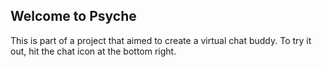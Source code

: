 ## Welcome to Psyche

This is part of a project that aimed to create a virtual chat buddy. To try it out, hit the chat icon at the bottom right.
<script>
  window.watsonAssistantChatOptions = {
      integrationID: "986c463d-c772-4ae5-92d2-7297de6f5269", // The ID of this integration.
      region: "eu-gb", // The region your integration is hosted in.
      serviceInstanceID: "e7e04de8-2fb6-41f8-8e71-265f811c0878", // The ID of your service instance.
      onLoad: function(instance) { instance.render(); }
    };
  setTimeout(function(){
    const t=document.createElement('script');
    t.src="https://web-chat.global.assistant.watson.appdomain.cloud/loadWatsonAssistantChat.js";
    document.head.appendChild(t);
  });
</script>
